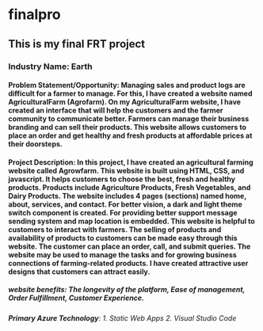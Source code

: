 # finalpro
## This is my final FRT project
### **Industry Name**: Earth
#### **Problem Statement/Opportunity**: Managing sales and product logs are difficult for a farmer to manage. For this, I have created a website named AgriculturalFarm (Agrofarm). On my AgriculturalFarm website, I have created an interface that will help the customers and the farmer community to communicate better. Farmers can manage their business branding and can sell their products. This website allows customers to place an order and get healthy and fresh products at affordable prices at their doorsteps.
#### **Project Description**: In this project, I have created an agricultural farming website called Agrowfarm. This website is built using HTML, CSS, and javascript. It helps customers to choose the best, fresh and healthy products. Products include Agriculture Products, Fresh Vegetables, and Dairy Products. The website includes 4 pages (sections) named home, about, services, and contact. For better vision, a dark and light theme switch component is created. For providing better support message sending system and map location is embedded. This website is helpful to customers to interact with farmers. The selling of products and availability of products to customers can be made easy through this website.  The customer can place an order, call, and submit queries. The website may be used to manage the tasks and for growing business connections of farming-related products. I have created attractive user designs that customers can attract easily. 
##### **website benefits**: The longevity of the platform, Ease of management, Order Fulfillment, Customer Experience.
###### **Primary Azure Technology**: 1. Static Web Apps   2. Visual Studio Code

